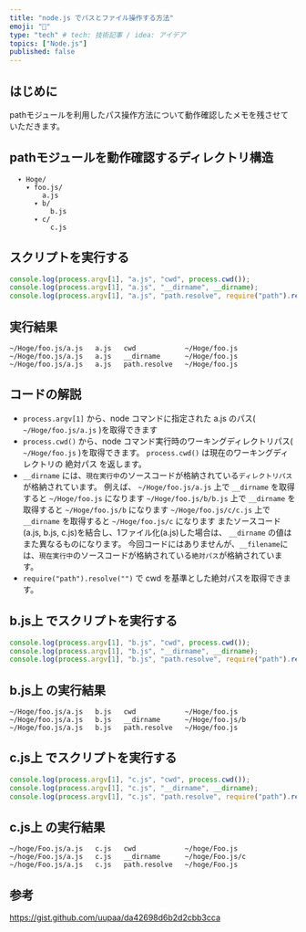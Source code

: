 ```yaml
---
title: "node.js でパスとファイル操作する方法"
emoji: "📑"
type: "tech" # tech: 技術記事 / idea: アイデア
topics: ["Node.js"]
published: false
---
```

## はじめに
pathモジュールを利用したパス操作方法について動作確認したメモを残させていただきます。

## pathモジュールを動作確認するディレクトリ構造
```
  ▾ Hoge/
    ▾ foo.js/
        a.js
      ▾ b/
          b.js
      ▾ c/
          c.js
```

## スクリプトを実行する
```:Hoge/foo.js/a.js
console.log(process.argv[1], "a.js", "cwd", process.cwd());
console.log(process.argv[1], "a.js", "__dirname", __dirname);
console.log(process.argv[1], "a.js", "path.resolve", require("path").resolve(""));
```

## 実行結果
```
~/Hoge/foo.js/a.js   a.js   cwd            ~/Hoge/foo.js
~/Hoge/foo.js/a.js   a.js   __dirname      ~/Hoge/foo.js
~/Hoge/foo.js/a.js   a.js   path.resolve   ~/Hoge/foo.js
```

## コードの解説
- `process.argv[1]` から、node コマンドに指定された a.js のパス( `~/Hoge/foo.js/a.js` )を取得できます
- `process.cwd()` から、node コマンド実行時のワーキングディレクトリパス( `~/Hoge/foo.js` )を取得できます。
`process.cwd()` は現在のワーキングディレクトリの 絶対パス を返します。
- `__dirname` には、`現在実行中`のソースコードが格納されている`ディレクトリパス`が格納されています。
例えば、
`~/Hoge/foo.js/a.js` 上で `__dirname` を取得すると `~/Hoge/foo.js` になります
`~/Hoge/foo.js/b/b.js` 上で `__dirname` を取得すると `~/Hoge/foo.js/b` になります
`~/Hoge/foo.js/c/c.js` 上で `__dirname` を取得すると `~/Hoge/foo.js/c` になります
またソースコード(a.js, b.js, c.js)を結合し、1ファイル化(a.js)した場合は、 `__dirname` の値はまた異なるものになります。
今回コードにはありませんが、`__filename`には、`現在実行中`のソースコードが格納されている`絶対パス`が格納されています。
- `require("path").resolve("")` で cwd を基準とした絶対パスを取得できます。

## b.js上 でスクリプトを実行する
```:Home/foo.js/b/b.js
console.log(process.argv[1], "b.js", "cwd", process.cwd());
console.log(process.argv[1], "b.js", "__dirname", __dirname);
console.log(process.argv[1], "b.js", "path.resolve", require("path").resolve(""));
```

## b.js上 の実行結果
```
~/Hoge/foo.js/a.js   b.js   cwd            ~/Hoge/foo.js
~/Hoge/foo.js/a.js   b.js   __dirname      ~/Hoge/foo.js/b
~/Hoge/foo.js/a.js   b.js   path.resolve   ~/Hoge/foo.js
```

## c.js上 でスクリプトを実行する
```:Home/foo.js/c/c.js
console.log(process.argv[1], "c.js", "cwd", process.cwd());
console.log(process.argv[1], "c.js", "__dirname", __dirname);
console.log(process.argv[1], "c.js", "path.resolve", require("path").resolve(""));
```
## c.js上 の実行結果
```
~/hoge/Foo.js/a.js   c.js   cwd            ~/hoge/Foo.js
~/hoge/Foo.js/a.js   c.js   __dirname      ~/hoge/Foo.js/c
~/hoge/Foo.js/a.js   c.js   path.resolve   ~/hoge/Foo.js
```

## 参考
https://gist.github.com/uupaa/da42698d6b2d2cbb3cca

